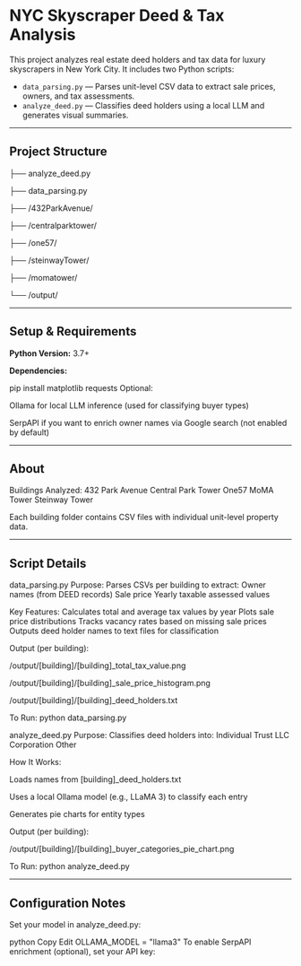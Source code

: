 # NYC Skyscraper Deed & Tax Analysis

This project analyzes real estate deed holders and tax data for luxury skyscrapers in New York City. It includes two Python scripts:

- `data_parsing.py` — Parses unit-level CSV data to extract sale prices, owners, and tax assessments.
- `analyze_deed.py` — Classifies deed holders using a local LLM and generates visual summaries.

---

## Project Structure


├── analyze_deed.py

├── data_parsing.py

├── /432ParkAvenue/

├── /centralparktower/

├── /one57/

├── /steinwayTower/

├── /momatower/

└── /output/

---

## Setup & Requirements

**Python Version:** 3.7+

**Dependencies:**

pip install matplotlib requests
Optional:

Ollama for local LLM inference (used for classifying buyer types)

SerpAPI if you want to enrich owner names via Google search (not enabled by default)

---
## About
Buildings Analyzed: 432 Park Avenue
Central Park Tower
One57
MoMA Tower
Steinway Tower

Each building folder contains CSV files with individual unit-level property data.

---
## Script Details
data_parsing.py
Purpose:
Parses CSVs per building to extract: Owner names (from DEED records)
Sale price
Yearly taxable assessed values

Key Features:
Calculates total and average tax values by year
Plots sale price distributions
Tracks vacancy rates based on missing sale prices
Outputs deed holder names to text files for classification

Output (per building):

/output/[building]/[building]_total_tax_value.png

/output/[building]/[building]_sale_price_histogram.png

/output/[building]/[building]_deed_holders.txt


To Run: python data_parsing.py



analyze_deed.py
Purpose:
Classifies deed holders into:
Individual
Trust
LLC
Corporation
Other

How It Works:

Loads names from [building]_deed_holders.txt

Uses a local Ollama model (e.g., LLaMA 3) to classify each entry

Generates pie charts for entity types

Output (per building):

/output/[building]/[building]_buyer_categories_pie_chart.png

To Run: python analyze_deed.py

---
## Configuration Notes
Set your model in analyze_deed.py:

python
Copy
Edit
OLLAMA_MODEL = "llama3"
To enable SerpAPI enrichment (optional), set your API key: